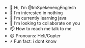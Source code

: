 - 👋 Hi, I’m @ImSpekenengEnglesh
- 👀 I’m interested in nothing
- 🌱 I’m currently learning java
- 💞️ I’m looking to collaborate on you
- 📫 How to reach me talk to me
- 😄 Pronouns: Heli/Copter
- ⚡ Fun fact: i dont know

<!---
ImSpekenengEnglesh/ImSpekenengEnglesh is a ✨ special ✨ repository because its `README.md` (this file) appears on your GitHub profile.
You can click the Preview link to take a look at your changes.
--->
